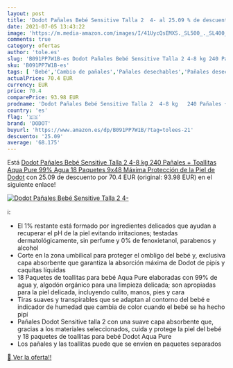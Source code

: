 ```yaml
---
layout: post
title: 'Dodot Pañales Bebé Sensitive Talla 2  4- al 25.09 % de descuento'
date: 2021-07-05 13:43:22
image: 'https://m.media-amazon.com/images/I/41UycQsEMXS._SL500_._SL400_.jpg'
comments: true
category: ofertas
author: 'tole.es'
slug: 'B091PP7W1B-es Dodot Pañales Bebé Sensitive Talla 2 4-8 kg 240 Pañales +...'
sku: 'B091PP7W1B-es'
tags: [ 'Bebé','Cambio de pañales','Pañales desechables','Pañales desechables para bebés','Pañales para bebé','bebé','dodot','pañales', ]
actualPrice: 70.4 EUR
currency: EUR
price: 70.4
comparePrice: 93.98 EUR
prodname: 'Dodot Pañales Bebé Sensitive Talla 2  4-8 kg   240 Pañales + Toallitas Aqua Pure  99% Agua  18 Paquetes  9x48   Máxima Protección de la Piel de Dodot'
country: 'es'
flag: '🇪🇸'
brand: 'DODOT'
buyurl: 'https://www.amazon.es/dp/B091PP7W1B/?tag=tolees-21'
descuento: '25.09'
average: '68.175'
---
```


Está [Dodot Pañales Bebé Sensitive Talla 2  4-8 kg   240 Pañales + Toallitas Aqua Pure  99% Agua  18 Paquetes  9x48   Máxima Protección de la Piel de Dodot](https://www.amazon.es/dp/B091PP7W1B/?tag=tolees-21) con 25.09 de descuento por 70.4 EUR (original: 93.98 EUR) en el siguiente enlace!

[![Dodot Pañales Bebé Sensitive Talla 2  4-](https://m.media-amazon.com/images/I/41UycQsEMXS._SL500_._SL400_.jpg)](https://www.amazon.es/dp/B091PP7W1B/?tag=tolees-21)

ℹ️:

- El 1% restante está formado por ingredientes delicados que ayudan a recuperar el pH de la piel evitando irritaciones; testadas dermatológicamente, sin perfume y 0% de fenoxietanol, parabenos y alcohol
- Corte en la zona umbilical para proteger el ombligo del bebé y, exclusiva capa absorbente que garantiza la absorción máxima de Dodot de pipís y caquitas líquidas
- 18 Paquetes de toallitas para bebé Aqua Pure elaboradas con 99% de agua y, algodón orgánico para una limpieza delicada; son apropiadas para la piel delicada, incluyendo culito, manos, pies y cara
- Tiras suaves y transpirables que se adaptan al contorno del bebé e indicador de humedad que cambia de color cuando el bebé se ha hecho pipí
- Pañales Dodot Sensitive talla 2 con una suave capa absorbente que, gracias a los materiales seleccionados, cuida y protege la piel del bebé y 18 paquetes de toallitas para bebé Dodot Aqua Pure
- Los pañales y las toallitas puede que se envíen en paquetes separados

[🛒 Ver la oferta!!](https://www.amazon.es/dp/B091PP7W1B/?tag=tolees-21)
